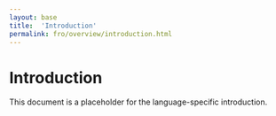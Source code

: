 ```yaml
---
layout: base
title:  'Introduction'
permalink: fro/overview/introduction.html
---
```


# Introduction

This document is a placeholder for the language-specific introduction.

